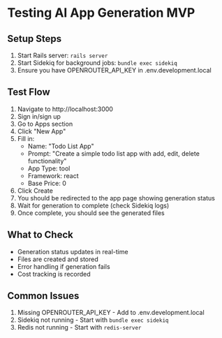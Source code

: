 # Testing AI App Generation MVP

## Setup Steps

1. Start Rails server: `rails server`
2. Start Sidekiq for background jobs: `bundle exec sidekiq`
3. Ensure you have OPENROUTER_API_KEY in .env.development.local

## Test Flow

1. Navigate to http://localhost:3000
2. Sign in/sign up 
3. Go to Apps section
4. Click "New App"
5. Fill in:
   - Name: "Todo List App"
   - Prompt: "Create a simple todo list app with add, edit, delete functionality"
   - App Type: tool
   - Framework: react
   - Base Price: 0
6. Click Create
7. You should be redirected to the app page showing generation status
8. Wait for generation to complete (check Sidekiq logs)
9. Once complete, you should see the generated files

## What to Check

- Generation status updates in real-time
- Files are created and stored
- Error handling if generation fails
- Cost tracking is recorded

## Common Issues

1. Missing OPENROUTER_API_KEY - Add to .env.development.local
2. Sidekiq not running - Start with `bundle exec sidekiq`
3. Redis not running - Start with `redis-server`